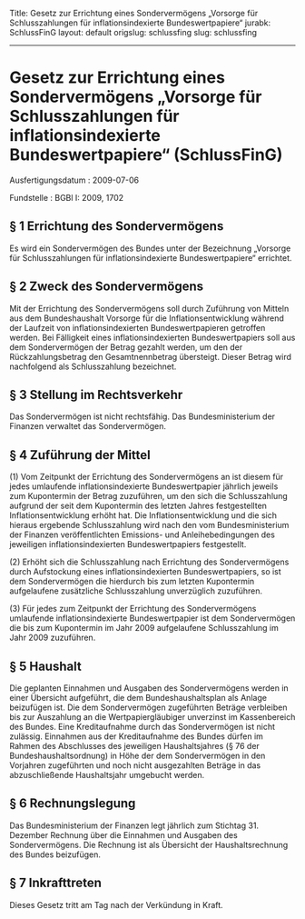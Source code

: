 Title: Gesetz zur Errichtung eines Sondervermögens „Vorsorge für Schlusszahlungen
  für inflationsindexierte Bundeswertpapiere“
jurabk: SchlussFinG
layout: default
origslug: schlussfing
slug: schlussfing

---

# Gesetz zur Errichtung eines Sondervermögens „Vorsorge für Schlusszahlungen für inflationsindexierte Bundeswertpapiere“ (SchlussFinG)

Ausfertigungsdatum
:   2009-07-06

Fundstelle
:   BGBl I: 2009, 1702


## § 1 Errichtung des Sondervermögens

Es wird ein Sondervermögen des Bundes unter der Bezeichnung „Vorsorge
für Schlusszahlungen für inflationsindexierte Bundeswertpapiere“
errichtet.


## § 2 Zweck des Sondervermögens

Mit der Errichtung des Sondervermögens soll durch Zuführung von
Mitteln aus dem Bundeshaushalt Vorsorge für die Inflationsentwicklung
während der Laufzeit von inflationsindexierten Bundeswertpapieren
getroffen werden. Bei Fälligkeit eines inflationsindexierten
Bundeswertpapiers soll aus dem Sondervermögen der Betrag gezahlt
werden, um den der Rückzahlungsbetrag den Gesamtnennbetrag übersteigt.
Dieser Betrag wird nachfolgend als Schlusszahlung bezeichnet.


## § 3 Stellung im Rechtsverkehr

Das Sondervermögen ist nicht rechtsfähig. Das Bundesministerium der
Finanzen verwaltet das Sondervermögen.


## § 4 Zuführung der Mittel

(1) Vom Zeitpunkt der Errichtung des Sondervermögens an ist diesem für
jedes umlaufende inflationsindexierte Bundeswertpapier jährlich
jeweils zum Kupontermin der Betrag zuzuführen, um den sich die
Schlusszahlung aufgrund der seit dem Kupontermin des letzten Jahres
festgestellten Inflationsentwicklung erhöht hat. Die
Inflationsentwicklung und die sich hieraus ergebende Schlusszahlung
wird nach den vom Bundesministerium der Finanzen veröffentlichten
Emissions- und Anleihebedingungen des jeweiligen inflationsindexierten
Bundeswertpapiers festgestellt.

(2) Erhöht sich die Schlusszahlung nach Errichtung des Sondervermögens
durch Aufstockung eines inflationsindexierten Bundeswertpapiers, so
ist dem Sondervermögen die hierdurch bis zum letzten Kupontermin
aufgelaufene zusätzliche Schlusszahlung unverzüglich zuzuführen.

(3) Für jedes zum Zeitpunkt der Errichtung des Sondervermögens
umlaufende inflationsindexierte Bundeswertpapier ist dem
Sondervermögen die bis zum Kupontermin im Jahr 2009 aufgelaufene
Schlusszahlung im Jahr 2009 zuzuführen.


## § 5 Haushalt

Die geplanten Einnahmen und Ausgaben des Sondervermögens werden in
einer Übersicht aufgeführt, die dem Bundeshaushaltsplan als Anlage
beizufügen ist. Die dem Sondervermögen zugeführten Beträge verbleiben
bis zur Auszahlung an die Wertpapiergläubiger unverzinst im
Kassenbereich des Bundes. Eine Kreditaufnahme durch das Sondervermögen
ist nicht zulässig. Einnahmen aus der Kreditaufnahme des Bundes dürfen
im Rahmen des Abschlusses des jeweiligen Haushaltsjahres (§ 76 der
Bundeshaushaltsordnung) in Höhe der dem Sondervermögen in den
Vorjahren zugeführten und noch nicht ausgezahlten Beträge in das
abzuschließende Haushaltsjahr umgebucht werden.


## § 6 Rechnungslegung

Das Bundesministerium der Finanzen legt jährlich zum Stichtag 31.
Dezember Rechnung über die Einnahmen und Ausgaben des Sondervermögens.
Die Rechnung ist als Übersicht der Haushaltsrechnung des Bundes
beizufügen.


## § 7 Inkrafttreten

Dieses Gesetz tritt am Tag nach der Verkündung in Kraft.

